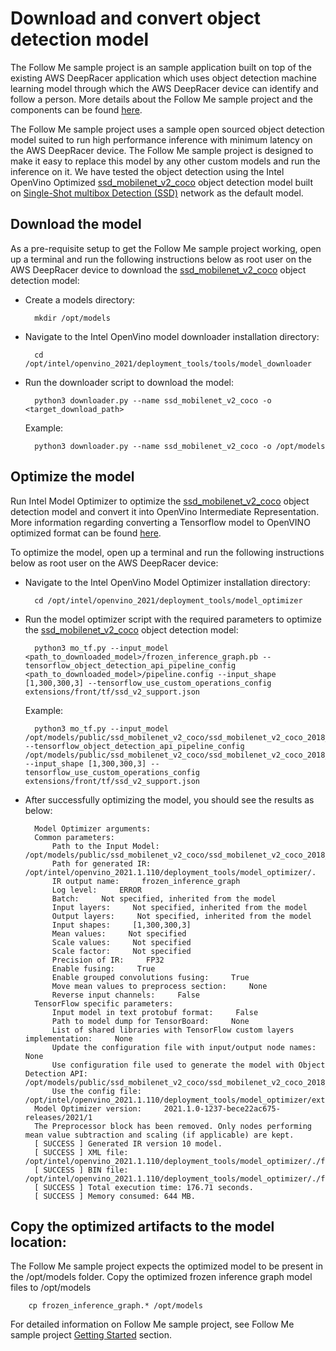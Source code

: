 # Download and convert object detection model

The Follow Me sample project is an sample application built on top of the existing AWS DeepRacer application which uses object detection machine learning model through which the AWS DeepRacer device can identify and follow a person. More details about the Follow Me sample project and the components can be found [here](https://github.com/aws-racer/aws-deepracer-follow-me-sample-project).

The Follow Me sample project uses a sample open sourced object detection model suited to run high performance inference with minimum latency on the AWS DeepRacer device. The Follow Me sample project is designed to make it easy to replace this model by any other custom models and run the inference on it. We have tested the object detection using the Intel OpenVino Optimized [ssd_mobilenet_v2_coco](https://docs.openvinotoolkit.org/latest/omz_models_public_ssd_mobilenet_v2_coco_ssd_mobilenet_v2_coco.html) object detection model built on [Single-Shot multibox Detection (SSD)](https://arxiv.org/abs/1801.04381) network as the default model.

## Download the model

As a pre-requisite setup to get the Follow Me sample project working, open up a terminal and run the following instructions below as root user on the AWS DeepRacer device to download the [ssd_mobilenet_v2_coco](https://docs.openvinotoolkit.org/latest/omz_models_public_ssd_mobilenet_v2_coco_ssd_mobilenet_v2_coco.html) object detection model:

- Create a models directory:

        mkdir /opt/models

- Navigate to the Intel OpenVino model downloader installation directory:

        cd /opt/intel/openvino_2021/deployment_tools/tools/model_downloader

- Run the downloader script to download the model:

        python3 downloader.py --name ssd_mobilenet_v2_coco -o <target_download_path>

    Example: 

        python3 downloader.py --name ssd_mobilenet_v2_coco -o /opt/models


## Optimize the model

Run Intel Model Optimizer to optimize the [ssd_mobilenet_v2_coco](https://docs.openvinotoolkit.org/latest/omz_models_public_ssd_mobilenet_v2_coco_ssd_mobilenet_v2_coco.html) object detection model and convert it into OpenVino Intermediate Representation. More information regarding converting a Tensorflow model to OpenVINO optimized format can be found [here](https://docs.openvinotoolkit.org/2021.1/openvino_docs_MO_DG_prepare_model_convert_model_Convert_Model_From_TensorFlow.html).

To optimize the model, open up a terminal and run the following instructions below as root user on the AWS DeepRacer device:

- Navigate to the Intel OpenVino Model Optimizer installation directory:

        cd /opt/intel/openvino_2021/deployment_tools/model_optimizer

- Run the model optimizer script with the required parameters to optimize the [ssd_mobilenet_v2_coco](https://docs.openvinotoolkit.org/latest/omz_models_public_ssd_mobilenet_v2_coco_ssd_mobilenet_v2_coco.html) object detection model:

        python3 mo_tf.py --input_model <path_to_downloaded_model>/frozen_inference_graph.pb --tensorflow_object_detection_api_pipeline_config <path_to_downloaded_model>/pipeline.config --input_shape [1,300,300,3] --tensorflow_use_custom_operations_config extensions/front/tf/ssd_v2_support.json

    Example:

        python3 mo_tf.py --input_model /opt/models/public/ssd_mobilenet_v2_coco/ssd_mobilenet_v2_coco_2018_03_29/frozen_inference_graph.pb --tensorflow_object_detection_api_pipeline_config /opt/models/public/ssd_mobilenet_v2_coco/ssd_mobilenet_v2_coco_2018_03_29/pipeline.config --input_shape [1,300,300,3] --tensorflow_use_custom_operations_config extensions/front/tf/ssd_v2_support.json

- After successfully optimizing the model, you should see the results as below:

        Model Optimizer arguments:
        Common parameters:
            Path to the Input Model:     /opt/models/public/ssd_mobilenet_v2_coco/ssd_mobilenet_v2_coco_2018_03_29/frozen_inference_graph.pb
            Path for generated IR:     /opt/intel/openvino_2021.1.110/deployment_tools/model_optimizer/.
            IR output name:     frozen_inference_graph
            Log level:     ERROR
            Batch:     Not specified, inherited from the model
            Input layers:     Not specified, inherited from the model
            Output layers:     Not specified, inherited from the model
            Input shapes:     [1,300,300,3]
            Mean values:     Not specified
            Scale values:     Not specified
            Scale factor:     Not specified
            Precision of IR:     FP32
            Enable fusing:     True
            Enable grouped convolutions fusing:     True
            Move mean values to preprocess section:     None
            Reverse input channels:     False
        TensorFlow specific parameters:
            Input model in text protobuf format:     False
            Path to model dump for TensorBoard:     None
            List of shared libraries with TensorFlow custom layers implementation:     None
            Update the configuration file with input/output node names:     None
            Use configuration file used to generate the model with Object Detection API:     /opt/models/public/ssd_mobilenet_v2_coco/ssd_mobilenet_v2_coco_2018_03_29/pipeline.config
            Use the config file:     /opt/intel/openvino_2021.1.110/deployment_tools/model_optimizer/extensions/front/tf/ssd_v2_support.json
        Model Optimizer version:     2021.1.0-1237-bece22ac675-releases/2021/1
        The Preprocessor block has been removed. Only nodes performing mean value subtraction and scaling (if applicable) are kept.
        [ SUCCESS ] Generated IR version 10 model.
        [ SUCCESS ] XML file: /opt/intel/openvino_2021.1.110/deployment_tools/model_optimizer/./frozen_inference_graph.xml
        [ SUCCESS ] BIN file: /opt/intel/openvino_2021.1.110/deployment_tools/model_optimizer/./frozen_inference_graph.bin
        [ SUCCESS ] Total execution time: 176.71 seconds. 
        [ SUCCESS ] Memory consumed: 644 MB.


## Copy the optimized artifacts to the model location:

The Follow Me sample project expects the optimized model to be present in the /opt/models folder. Copy the optimized frozen inference graph model files to /opt/models

        cp frozen_inference_graph.* /opt/models

For detailed information on Follow Me sample project, see Follow Me sample project [Getting Started](getting-started.md) section.